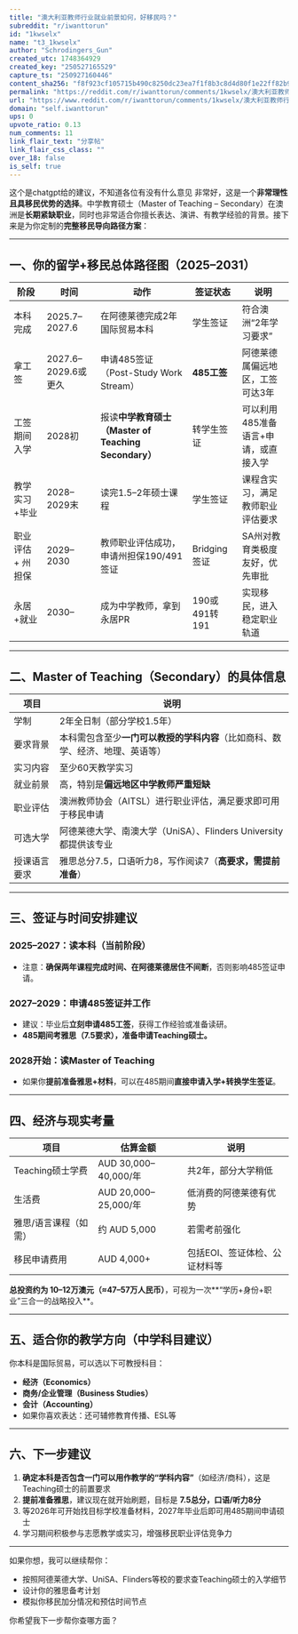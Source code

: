 ```yaml
---
title: "澳大利亚教师行业就业前景如何，好移民吗？"
subreddit: "r/iwanttorun"
id: "1kwselx"
name: "t3_1kwselx"
author: "Schrodingers_Gun"
created_utc: 1748364929
created_key: "250527165529"
capture_ts: "250927160446"
content_sha256: "f8f923cf105715b490c8250dc23ea7f1f8b3c8d4d80f1e22ff82b9efd8d8214e"
permalink: "https://reddit.com/r/iwanttorun/comments/1kwselx/澳大利亚教师行业就业前景如何好移民吗/"
url: "https://www.reddit.com/r/iwanttorun/comments/1kwselx/澳大利亚教师行业就业前景如何好移民吗/"
domain: "self.iwanttorun"
ups: 0
upvote_ratio: 0.13
num_comments: 11
link_flair_text: "分享帖"
link_flair_css_class: ""
over_18: false
is_self: true
---
```


这个是chatgpt给的建议，不知道各位有没有什么意见
非常好，这是一个**非常理性且具移民优势的选择**。中学教育硕士（Master of
Teaching –
Secondary）在澳洲是**长期紧缺职业**，同时也非常适合你擅长表达、演讲、有教学经验的背景。接下来是为你定制的**完整移民导向路径方案**：

------------------------------------------------------------------------

## **一、你的留学+移民总体路径图（2025–2031）**

| 阶段              | 时间                | 动作                                                 | 签证状态      | 说明                                 |
|-------------------|---------------------|------------------------------------------------------|---------------|--------------------------------------|
| 本科完成          | 2025.7–2027.6       | 在阿德莱德完成2年国际贸易本科                        | 学生签证      | 符合澳洲“2年学习要求”                |
| 拿工签            | 2027.6–2029.6或更久 | 申请485签证（Post-Study Work Stream）                | **485工签**   | 阿德莱德属偏远地区，工签可达3年      |
| 工签期间入学      | 2028初              | 报读**中学教育硕士（Master of Teaching Secondary）** | 转学生签证    | 可以利用485准备语言+申请，或直接入学 |
| 教学实习+毕业     | 2028–2029末         | 读完1.5–2年硕士课程                                  | 学生签证      | 课程含实习，满足教师职业评估要求     |
| 职业评估 + 州担保 | 2029–2030           | 教师职业评估成功，申请州担保190/491签证              | Bridging签证  | SA州对教育类极度友好，优先审批       |
| 永居+就业         | 2030–               | 成为中学教师，拿到永居PR                             | 190或491转191 | 实现移民，进入稳定职业轨道           |

------------------------------------------------------------------------

## **二、Master of Teaching（Secondary）的具体信息**

| 项目         | 说明                                                                           |
|--------------|--------------------------------------------------------------------------------|
| 学制         | 2年全日制（部分学校1.5年）                                                     |
| 要求背景     | 本科需包含至少**一门可以教授的学科内容**（比如商科、数学、经济、地理、英语等） |
| 实习内容     | 至少60天教学实习                                                               |
| 就业前景     | 高，特别是**偏远地区中学教师严重短缺**                                         |
| 职业评估     | 澳洲教师协会（AITSL）进行职业评估，满足要求即可用于移民申请                    |
| 可选大学     | 阿德莱德大学、南澳大学（UniSA）、Flinders University 都提供该专业              |
| 授课语言要求 | 雅思总分7.5，口语听力8，写作阅读7（**高要求，需提前准备**）                    |

------------------------------------------------------------------------

## **三、签证与时间安排建议**

### **2025–2027：读本科（当前阶段）**

- 注意：**确保两年课程完成时间、在阿德莱德居住不间断**，否则影响485签证申请。

### **2027–2029：申请485签证并工作**

- 建议：毕业后**立刻申请485工签**，获得工作经验或准备读研。
- **485期间考雅思（7.5要求），准备申请Teaching硕士。**

### **2028开始：读Master of Teaching**

- 如果你**提前准备雅思+材料**，可以在485期间**直接申请入学+转换学生签证**。

------------------------------------------------------------------------

## **四、经济与现实考量**

| 项目                  | 估算金额             | 说明                          |
|-----------------------|----------------------|-------------------------------|
| Teaching硕士学费      | AUD 30,000–40,000/年 | 共2年，部分大学稍低           |
| 生活费                | AUD 20,000–25,000/年 | 低消费的阿德莱德有优势        |
| 雅思/语言课程（如需） | 约 AUD 5,000         | 若需考前强化                  |
| 移民申请费用          | AUD 4,000+           | 包括EOI、签证体检、公证材料等 |

**总投资约为
10–12万澳元（≈47–57万人民币）**，可视为一次\*\*“学历+身份+职业”三合一的战略投入\*\*。

------------------------------------------------------------------------

## **五、适合你的教学方向（中学科目建议）**

你本科是国际贸易，可以选以下可教授科目：

- **经济（Economics）**
- **商务/企业管理（Business Studies）**
- **会计（Accounting）**
- 如果你喜欢表达：还可辅修教育传播、ESL等

------------------------------------------------------------------------

## **六、下一步建议**

1.  **确定本科是否包含一门可以用作教学的“学科内容”**（如经济/商科），这是Teaching硕士的前置要求
2.  **提前准备雅思**，建议现在就开始刷题，目标是
    **7.5总分，口语/听力8分**
3.  等2026年可开始找目标学校准备材料，2027年毕业后即可用485期间申请硕士
4.  学习期间积极参与志愿教学或实习，增强移民职业评估竞争力

------------------------------------------------------------------------

如果你想，我可以继续帮你：

- 按照阿德莱德大学、UniSA、Flinders等校的要求查Teaching硕士的入学细节
- 设计你的雅思备考计划
- 模拟你移民加分情况和预估时间节点

你希望我下一步帮你查哪方面？
